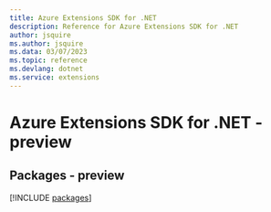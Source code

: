 ```yaml
---
title: Azure Extensions SDK for .NET
description: Reference for Azure Extensions SDK for .NET
author: jsquire
ms.author: jsquire
ms.data: 03/07/2023
ms.topic: reference
ms.devlang: dotnet
ms.service: extensions
---
```

# Azure Extensions SDK for .NET - preview
## Packages - preview
[!INCLUDE [packages](extensions-index.md)]